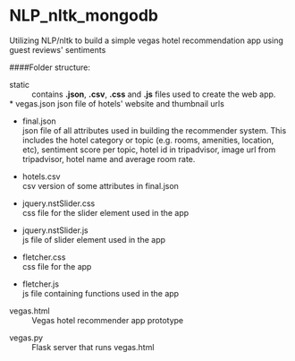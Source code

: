 # NLP_nltk_mongodb
Utilizing NLP/nltk to build a simple vegas hotel recommendation app using guest reviews' sentiments

####Folder structure:
<dl>
  <dt>static</dt>
  <dd>contains <b>.json</b>, <b>.csv</b>, <b>.css</b> and <b>.js</b> files used to create the web app.</dd>
  * vegas.json  
    json file of hotels' website and thumbnail urls
      
  * final.json  
    json file of all attributes used in building the recommender system. This includes the hotel category or topic (e.g. rooms, amenities, location, etc), sentiment score per topic, hotel id in tripadvisor, image url from tripadvisor, hotel name and average room rate.
      
  * hotels.csv  
    csv version of some attributes in final.json
        
  * jquery.nstSlider.css  
    css file for the slider element used in the app
        
  * jquery.nstSlider.js  
    js file of slider element used in the app
      
  * fletcher.css  
    css file for the app

  * fletcher.js  
    js file containing functions used in the app  

<dl>
  <dt>vegas.html</dt>  <dd>Vegas hotel recommender app prototype</dd>
<dl>
  <dt>vegas.py</dt>
  <dd>Flask server that runs vegas.html</dd>
